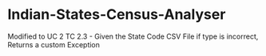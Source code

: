 # Indian-States-Census-Analyser

Modified to UC 2 TC 2.3 - Given the State Code CSV File if type is incorrect, Returns a custom Exception